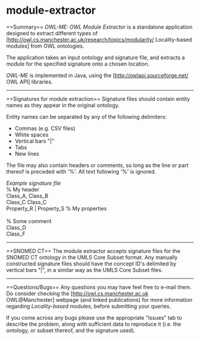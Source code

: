 # module-extractor


==Summary==
*OWL-ME: OWL Module Extractor* is a standalone application designed to extract different types of [http://owl.cs.manchester.ac.uk/research/topics/modularity/ Locality-based modules] from OWL ontologies.

The application takes an input ontology and signature file, and extracts a module for the specified signature onto a chosen location.

*OWL-ME* is implemented in Java, using the [http://owlapi.sourceforge.net/ OWL API] libraries.

----
==Signatures for module extraction==
Signature files should contain entity names as they appear in the original ontology.

Entity names can be separated by any of the following delimiters:
  * Commas (e.g. CSV files)
  * White spaces
  * Vertical bars "|"
  * Tabs
  * New lines

The file may also contain headers or comments, so long as the line or part thereof is preceded with '%'. All text following '%' is ignored.

_*Example signature file*_ <br>
% My header<br>
Class_A, Class_B <br>
Class_C Class_C<br>
Property_R | Property_S    % My properties<br>
<br>
% Some comment<br>
Class_D<br>
Class_F<br>

----
==SNOMED CT==
The module extractor accepts signature files for the SNOMED CT ontology in the UMLS Core Subset format. Any manually constructed signature files should have the concept ID's delimited by vertical bars "|", in a similar way as the UMLS Core Subset files.

----
==Questions/Bugs==
Any questions you may have feel free to e-mail them. Do consider checking the [http://owl.cs.manchester.ac.uk OWL@Manchester] webpage (and linked publications) for more information regarding _Locality-based_ modules, before submitting your queries.

If you come across any bugs please use the appropriate "Issues" tab to describe the problem, along with sufficient data to reproduce it (i.e. the ontology, or subset thereof, and the signature used).